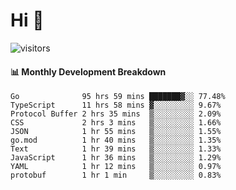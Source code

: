 # Hi 👋
 
![visitors](https://visitor-badge.glitch.me/badge?page_id=sorcererxw.sorcererx)

#### 📊 Monthly Development Breakdown

<!--START_SECTION:waka-->
```text
Go              95 hrs 59 mins ███████▓░░ 77.48%
TypeScript      11 hrs 58 mins ▓░░░░░░░░░ 9.67%
Protocol Buffer 2 hrs 35 mins  ▒░░░░░░░░░ 2.09%
CSS             2 hrs 3 mins   ▒░░░░░░░░░ 1.66%
JSON            1 hr 55 mins   ▒░░░░░░░░░ 1.55%
go.mod          1 hr 40 mins   ▒░░░░░░░░░ 1.35%
Text            1 hr 39 mins   ▒░░░░░░░░░ 1.33%
JavaScript      1 hr 36 mins   ▒░░░░░░░░░ 1.29%
YAML            1 hr 12 mins   ▒░░░░░░░░░ 0.97%
protobuf        1 hr 1 min     ▒░░░░░░░░░ 0.83%
```
<!--END_SECTION:waka-->
